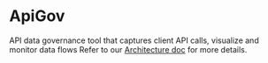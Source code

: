 # ApiGov
API data governance tool that captures client API calls, visualize and monitor data flows
Refer to our [Architecture doc](./doc/architecture.md) for more details.
